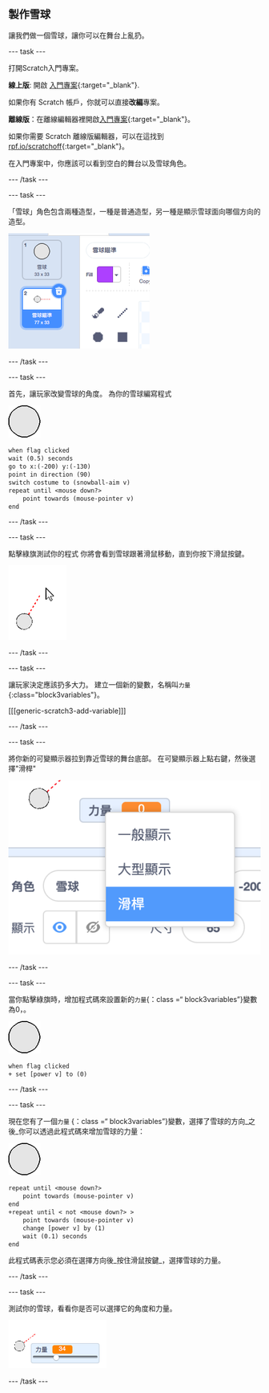 ## 製作雪球

讓我們做一個雪球，讓你可以在舞台上亂扔。

--- task ---

打開Scratch入門專案。

**線上版**: 開啟 [入門專案](http://rpf.io/snowball-fight-on){:target="_blank"}.

如果你有 Scratch 帳戶，你就可以直接**改編**專案。

**離線版**：在離線編輯器裡開啟[入門專案](http://rpf.io/p/en/snowball-fight-go){:target="_blank"}。

如果你需要 Scratch 離線版編輯器，可以在這找到 [rpf.io/scratchoff](http://rpf.io/scratchoff){:target="_blank"}。

在入門專案中，你應該可以看到空白的舞台以及雪球角色。

--- /task ---

--- task ---

「雪球」角色包含兩種造型，一種是普通造型，另一種是顯示雪球面向哪個方向的造型。

![雪球造型](images/snow-costume.png)

--- /task ---

--- task ---

首先，讓玩家改變雪球的角度。 為你的雪球編寫程式

![雪球角色](images/snowball-sprite.png)

```blocks3
when flag clicked
wait (0.5) seconds
go to x:(-200) y:(-130)
point in direction (90)
switch costume to (snowball-aim v)
repeat until <mouse down?>
    point towards (mouse-pointer v)
end
```

--- /task ---

--- task ---

點擊綠旗測試你的程式 你將會看到雪球跟著滑鼠移動，直到你按下滑鼠按鍵。

![雪球瞄準角色指向滑鼠位置](images/snow-mouse.png)

--- /task ---

--- task ---

讓玩家決定應該扔多大力。 建立一個新的變數，名稱叫`力量`{:class="block3variables"}。

[[[generic-scratch3-add-variable]]]

--- /task ---

--- task ---

將你新的可變顯示器拉到靠近雪球的舞台底部。 在可變顯示器上點右鍵，然後選擇"滑桿"

![滑塊的可變量](images/snow-slider.png)

--- /task ---

--- task ---

當你點擊綠旗時，增加程式碼來設置新的`力量`{：class =“ block3variables”}變數為0，。

![snowball sprite](images/snowball-sprite.png)

```blocks3
when flag clicked
+ set [power v] to (0)
```

--- /task ---

--- task ---

現在您有了一個`力量` {：class =“ block3variables”}變數，選擇了雪球的方向_之後_你可以透過此程式碼來增加雪球的力量：

![snowball sprite](images/snowball-sprite.png)

```blocks3
repeat until <mouse down?>
    point towards (mouse-pointer v)
end
+repeat until < not <mouse down?> >
    point towards (mouse-pointer v)
    change [power v] by (1)
    wait (0.1) seconds
end
```

此程式碼表示您必須在選擇方向後_按住滑鼠按鍵_，選擇雪球的力量。

--- /task ---

--- task ---

測試你的雪球，看看你是否可以選擇它的角度和力量。

![power variable at 35 next to snowball aim](images/snow-test.png)

--- /task ---
